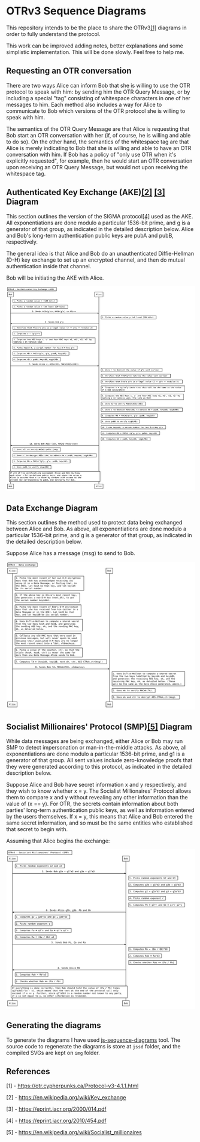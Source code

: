 # OTRv3 Sequence Diagrams

This repository intends to be the place to share the OTRv3[\[1\]](#references)
diagrams in order to fully understand the protocol.

This work can be improved adding notes, better explanations and some simplistic
implementation. This will be done slowly. Feel free to help me.

## Requesting an OTR conversation

There are two ways Alice can inform Bob that she is willing to use the OTR
protocol to speak with him: by sending him the OTR Query Message, or by
including a special "tag" consisting of whitespace characters in one of her
messages to him. Each method also includes a way for Alice to communicate to
Bob which versions of the OTR protocol she is willing to speak with him.

The semantics of the OTR Query Message are that Alice is requesting that Bob
start an OTR conversation with her (if, of course, he is willing and able to do
so). On the other hand, the semantics of the whitespace tag are that Alice is
merely indicating to Bob that she is willing and able to have an OTR
conversation with him. If Bob has a policy of "only use OTR when it's
explicitly requested", for example, then he would start an OTR conversation
upon receiving an OTR Query Message, but would not upon receiving the
whitespace tag.

## Authenticated Key Exchange (AKE)[\[2\]](#references) [\[3\]](#references) Diagram

This section outlines the version of the SIGMA protocol[\[4\]](#references)
used as the AKE.  All exponentiations are done modulo a particular 1536-bit
prime, and g is a generator of that group, as indicated in the detailed
description below. Alice and Bob's long-term authentication public keys are
pubA and pubB, respectively.

The general idea is that Alice and Bob do an unauthenticated Diffie-Hellman
(D-H) key exchange to set up an encrypted channel, and then do mutual
authentication inside that channel.

Bob will be initiating the AKE with Alice.

![Authenticated Key exchange diagrama][ake]

## Data Exchange Diagram

This section outlines the method used to protect data being exchanged between
Alice and Bob. As above, all exponentiations are done modulo a particular
1536-bit prime, and g is a generator of that group, as indicated in the
detailed description below.

Suppose Alice has a message (msg) to send to Bob.

![otrv3 data exchange diagram][data-exchange]

## Socialist Millionaires' Protocol (SMP)[\[5\]](#references) Diagram

While data messages are being exchanged, either Alice or Bob may run SMP to
detect impersonation or man-in-the-middle attacks. As above, all
exponentiations are done modulo a particular 1536-bit prime, and g1 is a
generator of that group. All sent values include zero-knowledge proofs that
they were generated according to this protocol, as indicated in the detailed
description below.

Suppose Alice and Bob have secret information x and y respectively, and they
wish to know whether x = y. The Socialist Millionaires' Protocol allows them to
compare x and y without revealing any other information than the value of (x ==
y). For OTR, the secrets contain information about both parties' long-term
authentication public keys, as well as information entered by the users
themselves. If x = y, this means that Alice and Bob entered the same secret
information, and so must be the same entities who established that secret to
begin with.

Assuming that Alice begins the exchange:

![socialist millionaires protocol diagram][socialist-millionaires-protocol]

## Generating the diagrams

To generate the diagrams I have used [js-sequence-diagrams][jsdd] tool. The
source code to regenerate the diagrams is store at `jssd` folder, and the
compiled SVGs are kept on `img` folder.

## References

[1] - https://otr.cypherpunks.ca/Protocol-v3-4.1.1.html

[2] - https://en.wikipedia.org/wiki/Key_exchange

[3] - https://eprint.iacr.org/2000/014.pdf

[4] - https://eprint.iacr.org/2010/454.pdf

[5] - https://en.wikipedia.org/wiki/Socialist_millionaires


[ake]: ./img/otrv3-authenticated-key-exchange.svg
[data-exchange]: ./img/otrv3-data-exchange.svg
[socialist-millionaires-protocol]: ./img/otrv3-socialist-millionaires-protocol.svg

[jsdd]: https://bramp.github.io/js-sequence-diagrams/
